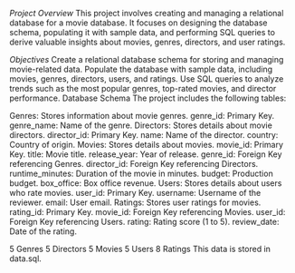 *Project Overview*
This project involves creating and managing a relational database for a movie database. It focuses on designing the database schema, populating it with sample data, and performing SQL queries to derive valuable insights about movies, genres, directors, and user ratings.

*Objectives*
Create a relational database schema for storing and managing movie-related data.
Populate the database with sample data, including movies, genres, directors, users, and ratings.
Use SQL queries to analyze trends such as the most popular genres, top-rated movies, and director performance.
Database Schema
The project includes the following tables:

Genres: Stores information about movie genres.
genre_id: Primary Key.
genre_name: Name of the genre.
Directors: Stores details about movie directors.
director_id: Primary Key.
name: Name of the director.
country: Country of origin.
Movies: Stores details about movies.
movie_id: Primary Key.
title: Movie title.
release_year: Year of release.
genre_id: Foreign Key referencing Genres.
director_id: Foreign Key referencing Directors.
runtime_minutes: Duration of the movie in minutes.
budget: Production budget.
box_office: Box office revenue.
Users: Stores details about users who rate movies.
user_id: Primary Key.
username: Username of the reviewer.
email: User email.
Ratings: Stores user ratings for movies.
rating_id: Primary Key.
movie_id: Foreign Key referencing Movies.
user_id: Foreign Key referencing Users.
rating: Rating score (1 to 5).
review_date: Date of the rating.


5 Genres
5 Directors
5 Movies
5 Users
8 Ratings
This data is stored in data.sql.

